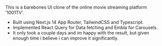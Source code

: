 This is a barebones UI clone of the online movie streaming platform '1001TV'.

- Built using Next.js 14 App Router, TailwindCSS and Typescript.
- Implemented React Query for Data fetching and Embla for Carousels.
- It only took a couple days and im happy with the result, but given enough time i believe i can improve it significantly.
